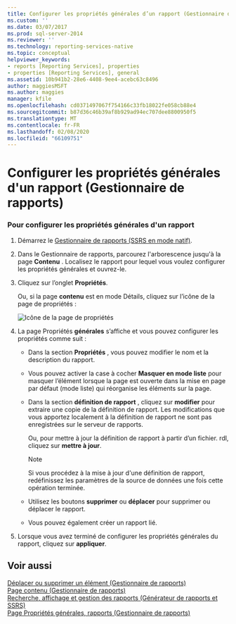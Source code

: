 ```yaml
---
title: Configurer les propriétés générales d’un rapport (Gestionnaire de rapports) | Microsoft Docs
ms.custom: ''
ms.date: 03/07/2017
ms.prod: sql-server-2014
ms.reviewer: ''
ms.technology: reporting-services-native
ms.topic: conceptual
helpviewer_keywords:
- reports [Reporting Services], properties
- properties [Reporting Services], general
ms.assetid: 10b941b2-28e6-4408-9ee4-acebc63c8496
author: maggiesMSFT
ms.author: maggies
manager: kfile
ms.openlocfilehash: cd0371497067f754166c33fb18022fe058cb88e4
ms.sourcegitcommit: b87d36c46b39af8b929ad94ec707dee8800950f5
ms.translationtype: MT
ms.contentlocale: fr-FR
ms.lasthandoff: 02/08/2020
ms.locfileid: "66109751"
---
```

# <a name="configure-general-properties-for-a-report-report-manager"></a>Configurer les propriétés générales d'un rapport (Gestionnaire de rapports)
    
### <a name="to-configure-general-report-properties"></a>Pour configurer les propriétés générales d'un rapport  
  
1.  Démarrez le [Gestionnaire de rapports &#40;SSRS en mode natif&#41;](../../2014/reporting-services/report-manager-ssrs-native-mode.md).  
  
2.  Dans le Gestionnaire de rapports, parcourez l'arborescence jusqu'à la page **Contenu** . Localisez le rapport pour lequel vous voulez configurer les propriétés générales et ouvrez-le.  
  
3.  Cliquez sur l’onglet **Propriétés**.  
  
     Ou, si la page **contenu** est en mode Détails, cliquez sur l’icône de la page de propriétés :  
  
     ![Icône de la page de propriétés](media/prop.gif "Icône de la page de propriétés")  
  
4.  La page Propriétés **générales** s’affiche et vous pouvez configurer les propriétés comme suit :  
  
    -   Dans la section **Propriétés** , vous pouvez modifier le nom et la description du rapport.  
  
    -   Vous pouvez activer la case à cocher **Masquer en mode liste** pour masquer l’élément lorsque la page est ouverte dans la mise en page par défaut (mode liste) qui réorganise les éléments sur la page.  
  
    -   Dans la section **définition de rapport** , cliquez sur **modifier** pour extraire une copie de la définition de rapport. Les modifications que vous apportez localement à la définition de rapport ne sont pas enregistrées sur le serveur de rapports.  
  
         Ou, pour mettre à jour la définition de rapport à partir d’un fichier. rdl, cliquez sur **mettre à jour**.  
  
        > [!NOTE]  
        >  Si vous procédez à la mise à jour d'une définition de rapport, redéfinissez les paramètres de la source de données une fois cette opération terminée.  
  
    -   Utilisez les boutons **supprimer** ou **déplacer** pour supprimer ou déplacer le rapport.  
  
    -   Vous pouvez également créer un rapport lié.  
  
5.  Lorsque vous avez terminé de configurer les propriétés générales du rapport, cliquez sur **appliquer**.  
  
## <a name="see-also"></a>Voir aussi  
 [Déplacer ou supprimer un élément &#40;Gestionnaire de rapports&#41;](report-server/move-or-delete-an-item-report-manager.md)   
 [Page contenu &#40;Gestionnaire de rapports&#41;](../../2014/reporting-services/contents-page-report-manager.md)   
 [Recherche, affichage et gestion des rapports &#40;Générateur de rapports et SSRS&#41;](report-builder/finding-viewing-and-managing-reports-report-builder-and-ssrs.md)   
 [Page Propriétés générales, rapports &#40;Gestionnaire de rapports&#41;](../../2014/reporting-services/general-properties-page-reports-report-manager.md)  
  
  

